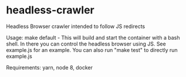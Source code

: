 # headless-crawler
Headless Browser crawler intended to follow JS redirects

Usage: make default -
This will build and start the container with a bash shell. In there you can control the headless browser using JS. See example.js for an example. You can also run "make test" to directly run example.js

Requirements: yarn, node 8, docker
